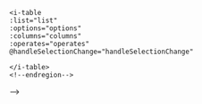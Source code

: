 <!-- ##使用

<template>
  <div class="table-page">
    <!--region table 表格-->
    <i-table
    :list="list"
    :options="options"
    :columns="columns"
    :operates="operates"
    @handleSelectionChange="handleSelectionChange"
  >
    </i-table>
    <!--endregion-->
  </div>
</template>
<script>
  import iTable from '../../components/Table/Index'

  export default {
    components: {iTable},
    data () {
      return {
        list: [],
        // 需要展示的列
        columns: [
          {
            prop: 'id',
            label: '编号',
            align: 'center',
            width: 60
          },
          {
            prop: 'title',
            label: '标题',
            align: 'center',
            width: 400,
            formatter: (row, column, cellValue) => {
              return `<span style="white-space: nowrap;color: dodgerblue;">${row.title}</span>`
            }
          },
          {
            prop: 'state',
            label: '状态',
            align: 'center',
            width: '160',
            render: (h, params) => {
              return h('el-tag', {
                props: {type: params.row.state === 0 ? 'success' : params.row.state === 1 ? 'info' : 'danger'} // 组件的props
              }, params.row.state === 0 ? '上架' : params.row.state === 1 ? '下架' : '审核中')
            }
          },
          {
            prop: 'author',
            label: '作者',
            align: 'center',
            width: 120
          },
          {
            prop: 'phone',
            label: '联系方式',
            align: 'center',
            width: 160
          },
          {
            prop: 'email',
            label: '邮箱',
            align: 'center',
            width: 240
          },
          {
            prop: 'createDate',
            label: '发布时间',
            align: 'center',
            width: 180,
            formatter: (row, column, cellValue) => {
              return this.$utils.Common.dateFormat(row.createDate, 'YYYY年MM月DD日 hh:mm')
            }
          }
        ],
        operates: {
          width: 200,
          fixed: 'right',
          list: [
            {
              label: '编辑',
              type: 'warning',
              show: : (index, row) => {
                retuen true
              },
              icon: 'el-icon-edit',
              plain: true,
              disabled: false,
              method: (index, row) => {
                this.handleEdit(index, row)
              }
            },
            {
              label: '删除',
              type: 'danger',
              icon: 'el-icon-delete',
              show: true,
              plain: false,
              disabled: (index, row) => {
                retuen false
              },
              method: (index, row) => {
                this.handleDel(index, row)
              }
            }
          ]
        }, // 操作按钮组
        pagination: {
          pageIndex: 1,
          pageSize: 20
        }, // 分页参数
        options: {
          stripe: true, // 是否为斑马纹 table
          loading: false, // 是否添加表格loading加载动画
          highlightCurrentRow: true, // 是否支持当前行高亮显示
          mutiSelect: true // 是否支持列表项选中功能
        } // table 的参数
      }
    },
    components: {
      expandDom: {
        props: {
          column: {
           required: true
          },
          row: {
            required: true
          }
        },
        render (h) {
          return h('div', {}, ([this.column.render(this.row, this.column)]))
        }
     }
   },
    mounted () {
    },
    methods: {


      // 选中行
      handleSelectionChange (val) {
        console.log('val:', val)
      },
      // 编辑
      handleEdit (index, row) {
        console.log(' index:', index)
        console.log(' row:', row)
      },
      // 删除
      handleDel (index, row) {
        console.log(' index:', index)
        console.log(' row:', row)
      }
    }
  }
</script> -->
